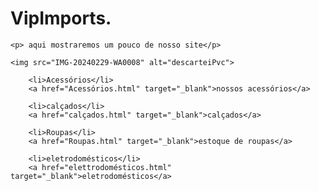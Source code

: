 <!DOCTYPE html>
<html lang="en">
<head>
    <meta charset="UTF-8">
    <meta name="viewport" content="width=device-width, initial-scale=1.0">
    <link rel="shortcut icon" href="ICONE.ico" type="Aula-03/ICONE"
    <title></title>
</head>
<body>
    <h1> VipImports.</h1>
    
    <p> aqui mostraremos um pouco de nosso site</p>
    
    <img src="IMG-20240229-WA0008" alt="descarteiPvc">
       
        <li>Acessórios</li>
        <a href="Acessórios.html" target="_blank">nossos acessórios</a>
    
        <li>calçados</li>
        <a href="calçados.html" target="_blank">calçados</a>
    
        <li>Roupas</li>
        <a href="Roupas.html" target="_blank">estoque de roupas</a>
        
        <li>eletrodomésticos</li>
        <a href="elettrodomésticos.html" target="_blank">eletrodomésticos</a>            
    
</body>
</html>
